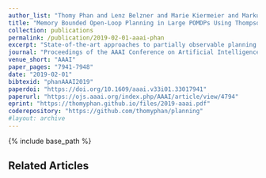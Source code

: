 ```yaml
---
author_list: "Thomy Phan and Lenz Belzner and Marie Kiermeier and Markus Friedrich and Kyrill Schmid and Claudia Linnhoff-Popien"
title: "Memory Bounded Open-Loop Planning in Large POMDPs Using Thompson Sampling"
collection: publications
permalink: /publication/2019-02-01-aaai-phan
excerpt: "State-of-the-art approaches to partially observable planning like POMCP are based on stochastic tree search. While these approaches are computationally efficient, they may still construct search trees of considerable size, which could limit the performance due to restricted memory resources. In this paper, we propose Partially Observable Stacked Thompson Sampling (POSTS), a memory bounded approach to openloop planning in large POMDPs, which optimizes a fixed size stack of Thompson Sampling bandits. We empirically evaluate POSTS in four large benchmark problems and compare its performance with different tree-based approaches. We show that POSTS achieves competitive performance compared to tree-based open-loop planning and offers a performance memory tradeoff, making it suitable for partially observable planning with highly restricted computational and memory resources."
journal: "Proceedings of the AAAI Conference on Artificial Intelligence"
venue_short: "AAAI"
paper_pages: "7941-7948"
date: "2019-02-01"
bibtexid: "phanAAAI2019"
paperdoi: "https://doi.org/10.1609/aaai.v33i01.33017941"
paperurl: "https://ojs.aaai.org/index.php/AAAI/article/view/4794"
eprint: "https://thomyphan.github.io/files/2019-aaai.pdf"
coderepository: "https://github.com/thomyphan/planning"
#layout: archive
---
```


{% include base_path %}

## Related Articles

